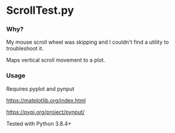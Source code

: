 # ScrollTest.py

### Why?

My mouse scroll wheel was skipping and I couldn't find a utility to troubleshoot it.

Maps vertical scroll movement to a plot.

### Usage

Requires pyplot and pynput

https://matplotlib.org/index.html

https://pypi.org/project/pynput/

Tested with Python 3.8.4+